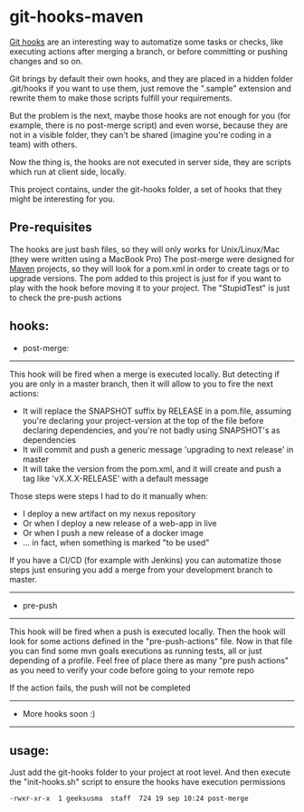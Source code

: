 # git-hooks-maven
[Git hooks](https://git-scm.com/book/uz/v2/Customizing-Git-Git-Hooks) are an interesting way to automatize some tasks or checks, like executing actions after merging a branch, or before committing or pushing changes and so on.

Git brings by default their own hooks, and they are placed in a hidden folder .git/hooks if you want to use them, just remove the ".sample" extension and rewrite them to make those scripts fulfill your requirements.

But the problem is the next, maybe those hooks are not enough for you (for example, there is no post-merge script) and even worse, because they are not in a visible folder, they can't be shared (imagine you're coding in a team) with others.

Now the thing is, the hooks are not executed in server side, they are scripts which run at client side, locally.

This project contains, under the git-hooks folder, a set of hooks that they might be interesting for you.

## Pre-requisites

The hooks are just bash files, so they will only works for Unix/Linux/Mac (they were written using a MacBook Pro)
The post-merge were designed for [Maven](https://www.apache.org/) projects, so they will look for a pom.xml in order to create tags or to upgrade versions.
The pom added to this project is just for if you want to play with the hook before moving it to your project.
The "StupidTest" is just to check the pre-push actions

## hooks:

* post-merge:
***
This hook will be fired when a merge is executed locally. But detecting if you are only in a master branch, then it will allow to you to fire the next actions:
* It will replace the SNAPSHOT suffix by RELEASE in a pom.file, assuming you're declaring your project-version at the top of the file before declaring dependencies, and you're not badly using SNAPSHOT's as dependencies
* It will commit and push a generic message 'upgrading to next release' in master
* It will take the version from the pom.xml, and it will create and push a tag like 'vX.X.X-RELEASE' with a default message

Those steps were steps I had to do it manually when:
 * I deploy a new artifact on my nexus repository
 * Or when I deploy a new release of a web-app in live
 * Or when I push a new release of a docker image
 * ... in fact, when something is marked "to be used"
 
If you have a CI/CD (for example with Jenkins) you can automatize those steps just ensuring you add a merge from your development branch to master.

***
* pre-push
***
This hook will be fired when a push is executed locally. Then the hook will look for some actions defined in the "pre-push-actions" file. Now in that file you can find some mvn goals executions as running tests, all or just depending of a profile.
Feel free of place there as many "pre push actions" as you need to verify your code before going to your remote repo

If the action fails, the push will not be completed

***
* More hooks soon :)
***
## usage:

Just add the git-hooks folder to your project at root level. And then execute the "init-hooks.sh" script to ensure the hooks have execution permissions
````
-rwxr-xr-x  1 geeksusma  staff  724 19 sep 10:24 post-merge
````
